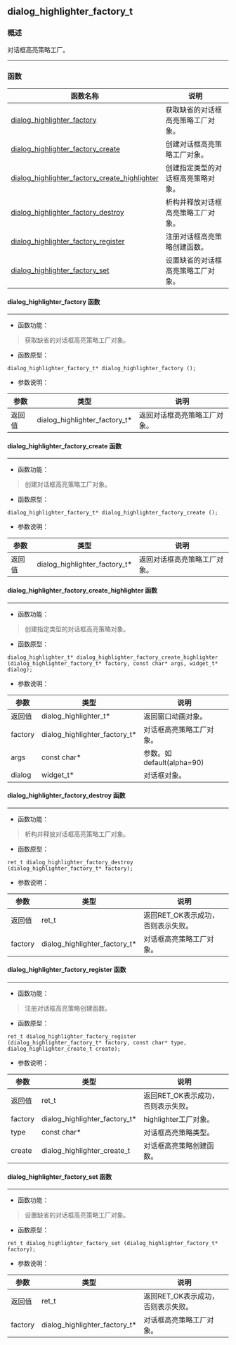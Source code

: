 ## dialog\_highlighter\_factory\_t
### 概述
 对话框高亮策略工厂。



----------------------------------
### 函数
<p id="dialog_highlighter_factory_t_methods">

| 函数名称 | 说明 | 
| -------- | ------------ | 
| <a href="#dialog_highlighter_factory_t_dialog_highlighter_factory">dialog\_highlighter\_factory</a> | 获取缺省的对话框高亮策略工厂对象。 |
| <a href="#dialog_highlighter_factory_t_dialog_highlighter_factory_create">dialog\_highlighter\_factory\_create</a> | 创建对话框高亮策略工厂对象。 |
| <a href="#dialog_highlighter_factory_t_dialog_highlighter_factory_create_highlighter">dialog\_highlighter\_factory\_create\_highlighter</a> | 创建指定类型的对话框高亮策略对象。 |
| <a href="#dialog_highlighter_factory_t_dialog_highlighter_factory_destroy">dialog\_highlighter\_factory\_destroy</a> | 析构并释放对话框高亮策略工厂对象。 |
| <a href="#dialog_highlighter_factory_t_dialog_highlighter_factory_register">dialog\_highlighter\_factory\_register</a> | 注册对话框高亮策略创建函数。 |
| <a href="#dialog_highlighter_factory_t_dialog_highlighter_factory_set">dialog\_highlighter\_factory\_set</a> | 设置缺省的对话框高亮策略工厂对象。 |
#### dialog\_highlighter\_factory 函数
-----------------------

* 函数功能：

> <p id="dialog_highlighter_factory_t_dialog_highlighter_factory"> 获取缺省的对话框高亮策略工厂对象。



* 函数原型：

```
dialog_highlighter_factory_t* dialog_highlighter_factory ();
```

* 参数说明：

| 参数 | 类型 | 说明 |
| -------- | ----- | --------- |
| 返回值 | dialog\_highlighter\_factory\_t* | 返回对话框高亮策略工厂对象。 |
#### dialog\_highlighter\_factory\_create 函数
-----------------------

* 函数功能：

> <p id="dialog_highlighter_factory_t_dialog_highlighter_factory_create"> 创建对话框高亮策略工厂对象。




* 函数原型：

```
dialog_highlighter_factory_t* dialog_highlighter_factory_create ();
```

* 参数说明：

| 参数 | 类型 | 说明 |
| -------- | ----- | --------- |
| 返回值 | dialog\_highlighter\_factory\_t* | 返回对话框高亮策略工厂对象。 |
#### dialog\_highlighter\_factory\_create\_highlighter 函数
-----------------------

* 函数功能：

> <p id="dialog_highlighter_factory_t_dialog_highlighter_factory_create_highlighter"> 创建指定类型的对话框高亮策略对象。




* 函数原型：

```
dialog_highlighter_t* dialog_highlighter_factory_create_highlighter (dialog_highlighter_factory_t* factory, const char* args, widget_t* dialog);
```

* 参数说明：

| 参数 | 类型 | 说明 |
| -------- | ----- | --------- |
| 返回值 | dialog\_highlighter\_t* | 返回窗口动画对象。 |
| factory | dialog\_highlighter\_factory\_t* | 对话框高亮策略工厂对象。 |
| args | const char* | 参数。如default(alpha=90) |
| dialog | widget\_t* | 对话框对象。 |
#### dialog\_highlighter\_factory\_destroy 函数
-----------------------

* 函数功能：

> <p id="dialog_highlighter_factory_t_dialog_highlighter_factory_destroy"> 析构并释放对话框高亮策略工厂对象。




* 函数原型：

```
ret_t dialog_highlighter_factory_destroy (dialog_highlighter_factory_t* factory);
```

* 参数说明：

| 参数 | 类型 | 说明 |
| -------- | ----- | --------- |
| 返回值 | ret\_t | 返回RET\_OK表示成功，否则表示失败。 |
| factory | dialog\_highlighter\_factory\_t* | 对话框高亮策略工厂对象。 |
#### dialog\_highlighter\_factory\_register 函数
-----------------------

* 函数功能：

> <p id="dialog_highlighter_factory_t_dialog_highlighter_factory_register"> 注册对话框高亮策略创建函数。




* 函数原型：

```
ret_t dialog_highlighter_factory_register (dialog_highlighter_factory_t* factory, const char* type, dialog_highlighter_create_t create);
```

* 参数说明：

| 参数 | 类型 | 说明 |
| -------- | ----- | --------- |
| 返回值 | ret\_t | 返回RET\_OK表示成功，否则表示失败。 |
| factory | dialog\_highlighter\_factory\_t* | highlighter工厂对象。 |
| type | const char* | 对话框高亮策略类型。 |
| create | dialog\_highlighter\_create\_t | 对话框高亮策略创建函数。 |
#### dialog\_highlighter\_factory\_set 函数
-----------------------

* 函数功能：

> <p id="dialog_highlighter_factory_t_dialog_highlighter_factory_set"> 设置缺省的对话框高亮策略工厂对象。




* 函数原型：

```
ret_t dialog_highlighter_factory_set (dialog_highlighter_factory_t* factory);
```

* 参数说明：

| 参数 | 类型 | 说明 |
| -------- | ----- | --------- |
| 返回值 | ret\_t | 返回RET\_OK表示成功，否则表示失败。 |
| factory | dialog\_highlighter\_factory\_t* | 对话框高亮策略工厂对象。 |
